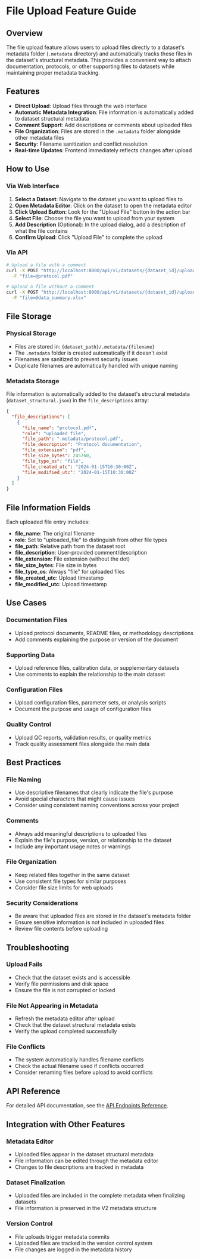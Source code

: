 # File Upload Feature Guide

## Overview

The file upload feature allows users to upload files directly to a dataset's metadata folder (`.metadata` directory) and automatically tracks these files in the dataset's structural metadata. This provides a convenient way to attach documentation, protocols, or other supporting files to datasets while maintaining proper metadata tracking.

## Features

- **Direct Upload**: Upload files through the web interface
- **Automatic Metadata Integration**: File information is automatically added to dataset structural metadata
- **Comment Support**: Add descriptions or comments about uploaded files
- **File Organization**: Files are stored in the `.metadata` folder alongside other metadata files
- **Security**: Filename sanitization and conflict resolution
- **Real-time Updates**: Frontend immediately reflects changes after upload

## How to Use

### Via Web Interface

1. **Select a Dataset**: Navigate to the dataset you want to upload files to
2. **Open Metadata Editor**: Click on the dataset to open the metadata editor
3. **Click Upload Button**: Look for the "Upload File" button in the action bar
4. **Select File**: Choose the file you want to upload from your system
5. **Add Description** (Optional): In the upload dialog, add a description of what the file contains
6. **Confirm Upload**: Click "Upload File" to complete the upload

### Via API

```bash
# Upload a file with a comment
curl -X POST "http://localhost:8000/api/v1/datasets/{dataset_id}/upload?comment=Protocol%20documentation" \
  -F "file=@protocol.pdf"

# Upload a file without a comment
curl -X POST "http://localhost:8000/api/v1/datasets/{dataset_id}/upload" \
  -F "file=@data_summary.xlsx"
```

## File Storage

### Physical Storage
- Files are stored in: `{dataset_path}/.metadata/{filename}`
- The `.metadata` folder is created automatically if it doesn't exist
- Filenames are sanitized to prevent security issues
- Duplicate filenames are automatically handled with unique naming

### Metadata Storage
File information is automatically added to the dataset's structural metadata (`dataset_structural.json`) in the `file_descriptions` array:

```json
{
  "file_descriptions": [
    {
      "file_name": "protocol.pdf",
      "role": "uploaded_file",
      "file_path": ".metadata/protocol.pdf",
      "file_description": "Protocol documentation",
      "file_extension": "pdf",
      "file_size_bytes": 245760,
      "file_type_os": "file",
      "file_created_utc": "2024-01-15T10:30:00Z",
      "file_modified_utc": "2024-01-15T10:30:00Z"
    }
  ]
}
```

## File Information Fields

Each uploaded file entry includes:

- **file_name**: The original filename
- **role**: Set to "uploaded_file" to distinguish from other file types
- **file_path**: Relative path from the dataset root
- **file_description**: User-provided comment/description
- **file_extension**: File extension (without the dot)
- **file_size_bytes**: File size in bytes
- **file_type_os**: Always "file" for uploaded files
- **file_created_utc**: Upload timestamp
- **file_modified_utc**: Upload timestamp

## Use Cases

### Documentation Files
- Upload protocol documents, README files, or methodology descriptions
- Add comments explaining the purpose or version of the document

### Supporting Data
- Upload reference files, calibration data, or supplementary datasets
- Use comments to explain the relationship to the main dataset

### Configuration Files
- Upload configuration files, parameter sets, or analysis scripts
- Document the purpose and usage of configuration files

### Quality Control
- Upload QC reports, validation results, or quality metrics
- Track quality assessment files alongside the main data

## Best Practices

### File Naming
- Use descriptive filenames that clearly indicate the file's purpose
- Avoid special characters that might cause issues
- Consider using consistent naming conventions across your project

### Comments
- Always add meaningful descriptions to uploaded files
- Explain the file's purpose, version, or relationship to the dataset
- Include any important usage notes or warnings

### File Organization
- Keep related files together in the same dataset
- Use consistent file types for similar purposes
- Consider file size limits for web uploads

### Security Considerations
- Be aware that uploaded files are stored in the dataset's metadata folder
- Ensure sensitive information is not included in uploaded files
- Review file contents before uploading

## Troubleshooting

### Upload Fails
- Check that the dataset exists and is accessible
- Verify file permissions and disk space
- Ensure the file is not corrupted or locked

### File Not Appearing in Metadata
- Refresh the metadata editor after upload
- Check that the dataset structural metadata exists
- Verify the upload completed successfully

### File Conflicts
- The system automatically handles filename conflicts
- Check the actual filename used if conflicts occurred
- Consider renaming files before upload to avoid conflicts

## API Reference

For detailed API documentation, see the [API Endpoints Reference](../reference/api-endpoints.md#file-upload-endpoints).

## Integration with Other Features

### Metadata Editor
- Uploaded files appear in the dataset structural metadata
- File information can be edited through the metadata editor
- Changes to file descriptions are tracked in metadata

### Dataset Finalization
- Uploaded files are included in the complete metadata when finalizing datasets
- File information is preserved in the V2 metadata structure

### Version Control
- File uploads trigger metadata commits
- Uploaded files are tracked in the version control system
- File changes are logged in the metadata history
